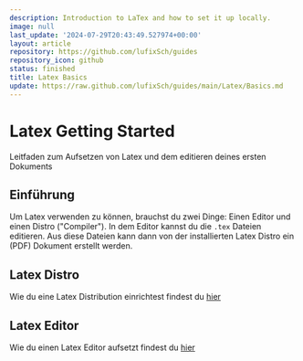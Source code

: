 ```yaml
---
description: Introduction to LaTex and how to set it up locally.
image: null
last_update: '2024-07-29T20:43:49.527974+00:00'
layout: article
repository: https://github.com/lufixSch/guides
repository_icon: github
status: finished
title: Latex Basics
update: https://raw.github.com/lufixSch/guides/main/Latex/Basics.md
---
```


# Latex Getting Started

Leitfaden zum Aufsetzen von Latex und dem editieren deines ersten Dokuments

## Einführung

Um Latex verwenden zu können, brauchst du zwei Dinge: Einen Editor und einen Distro ("Compiler"). In dem Editor kannst du die `.tex` Dateien editieren. Aus diese Dateien kann dann von der installierten Latex Distro ein (PDF) Dokument erstellt werden.

## Latex Distro

Wie du eine Latex Distribution einrichtest findest du [hier](https://github.com/lufixSch/guides/blob/main/distro)

## Latex Editor

Wie du einen Latex Editor aufsetzt findest du [hier](https://github.com/lufixSch/guides/blob/main/editor)